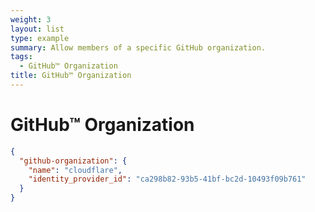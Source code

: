 ```yaml
---
weight: 3
layout: list
type: example
summary: Allow members of a specific GitHub organization.
tags:
  - GitHub™ Organization
title: GitHub™ Organization
---
```


# GitHub™ Organization

```json
{
  "github-organization": {
    "name": "cloudflare",
    "identity_provider_id": "ca298b82-93b5-41bf-bc2d-10493f09b761"
  }
}
```

